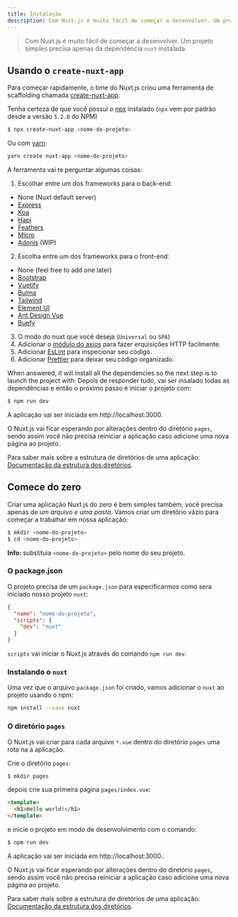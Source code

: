 ```yaml
---
title: Instalação
description: Com Nuxt.js é muito fácil de começar a desenvolver. Um projeto simples precisa apenas da dependência `nuxt` instalada.
---
```


> Com Nuxt.js é muito fácil de começar a desenvolver. Um projeto simples precisa apenas da dependência `nuxt` instalada.

## Usando o `create-nuxt-app`

Para começar rapidamente, o time do Nuxt.js criou uma ferramenta de scaffolding chamada [create-nuxt-app](https://github.com/nuxt/create-nuxt-app).

Tenha certeza de que você possui o [npx](https://www.npmjs.com/package/npx) instalado (`npx` vem por padrão desde a versão `5.2.0` do NPM)

```bash
$ npx create-nuxt-app <nome-do-projeto>
```

Ou com [yarn](https://yarnpkg.com/pt-BR/):

```bash
yarn create nuxt-app <nome-do-projeto>
```

A ferramenta vai te perguntar algumas coisas:

1. Escolhar entre um dos frameworks para o back-end:
  - None (Nuxt default server)
  - [Express](https://github.com/expressjs/express)
  - [Koa](https://github.com/koajs/koa)
  - [Hapi](https://github.com/hapijs/hapi)
  - [Feathers](https://github.com/feathersjs/feathers)
  - [Micro](https://github.com/zeit/micro)
  - [Adonis](https://github.com/adonisjs/adonis-framework) (WIP)
2. Escolha entre um dos frameworks para o front-end:
  - None (feel free to add one later)
  - [Bootstrap](https://github.com/bootstrap-vue/bootstrap-vue)
  - [Vuetify](https://github.com/vuetifyjs/vuetify)
  - [Bulma](https://github.com/jgthms/bulma)
  - [Tailwind](https://github.com/tailwindcss/tailwindcss)
  - [Element UI](https://github.com/ElemeFE/element)
  - [Ant Design Vue](https://github.com/vueComponent/ant-design-vue)
  - [Buefy](https://buefy.github.io)
3. O modo do nuxt que você deseja (`Universal` ou `SPA`)
4. Adicionar o [módulo do axios](https://github.com/nuxt-community/axios-module) para fazer erquisições HTTP facilmente.
5. Adicionar [EsLint](https://eslint.org/) para inspecionar seu código.
5. Adicionar [Prettier](https://prettier.io/) para deixar seu código organizado.

When answered, it will install all the dependencies so the next step is to launch the project with:
Depois de responder tudo, vai ser insalado todas as dependências e então o próximo passo é iniciar o projeto com:

```bash
$ npm run dev
```

A aplicação vai ser iniciada em http://localhost:3000.

<p class="Alert">O Nuxt.js vai ficar esperando por alterações dentro do diretório <code>pages</code>, sendo assim você não precisa reiniciar a aplicação caso adicione uma nova página ao projeto.</p>

Para saber mais sobre a estrutura de diretórios de uma aplicação: [Documentação da estrutura dos diretórios](/guide/directory-structure).

## Comece do zero

Criar uma aplicação Nuxt.js do zero é bem simples também, você precisa apenas de *um arquivo e uma pasta*. Vamos criar um diretório vázio para começar a trabalhar em nossa aplicação:

```bash
$ mkdir <nome-do-projeto>
$ cd <nome-do-projeto>
```

<p class="Alert Alert--nuxt-green"><b>Info:</b> substituia <code>&lt;nome-do-projeto&gt;</nom-du-projet></code> pelo nome do seu projeto.</p>

### O package.json

O projeto precisa de um `package.json` para especificarmos como sera iniciado nosso projeto `nuxt`:

```json
{
  "name": "nome-do-projeto",
  "scripts": {
    "dev": "nuxt"
  }
}
```

`scripts` vai iniciar o Nuxt.js através do comando `npm run dev`.

### Instalando o `nuxt`

Uma vez que o arquivo `package.json` foi criado, vamos adicionar o `nuxt` ao projeto usando o npm:

```bash
npm install --save nuxt
```

### O diretório `pages`

O Nuxt.js vai criar para cada arquivo `*.vue` dentro do diretório `pages` uma rota na a aplicação.

Crie o diretório `pages`:

```bash
$ mkdir pages
```

depois crie sua primeira página `pages/index.vue`:

```html
<template>
  <h1>Hello world!</h1>
</template>
```

e inicie o projeto em modo de desenvolvimento com o comando:

```bash
$ npm run dev
```

A aplicação vai ser iniciada em http://localhost:3000..

<p class="Alert">O Nuxt.js vai ficar esperando por alterações dentro do diretório <code>pages</code>, sendo assim você não precisa reiniciar a aplicação caso adicione uma nova página ao projeto.</p>

Para saber mais sobre a estrutura de diretórios de uma aplicação: [Documentação da estrutura dos diretórios](/guide/directory-structure).
